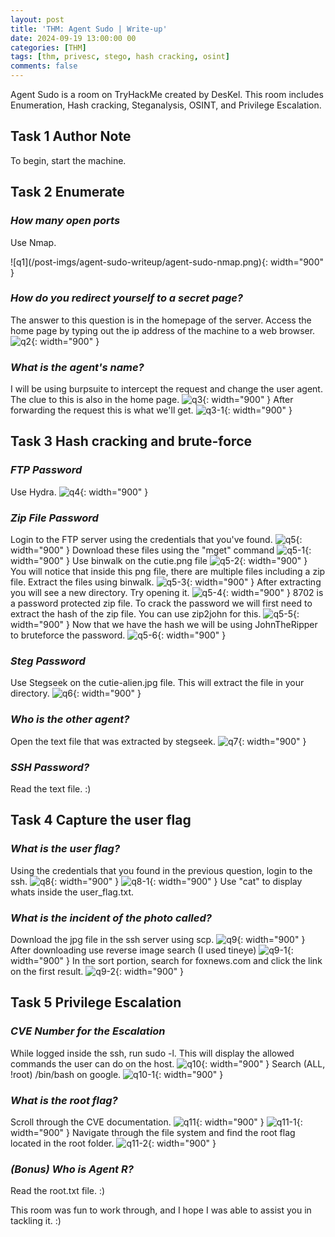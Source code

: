 ```yaml
---
layout: post
title: 'THM: Agent Sudo | Write-up'
date: 2024-09-19 13:00:00 00
categories: [THM]
tags: [thm, privesc, stego, hash cracking, osint]
comments: false
---
```


Agent Sudo is a room on TryHackMe created by DesKel. This room includes Enumeration, Hash cracking, Steganalysis, OSINT, and Privilege Escalation.

## Task 1 Author Note 
To begin, start the machine.

## Task 2 Enumerate 

### <i>How many open ports</i>
<p>Use Nmap.</p>
![q1](/post-imgs/agent-sudo-writeup/agent-sudo-nmap.png){: width="900" }

### <i>How do you redirect yourself to a secret page?</i>
The answer to this question is in the homepage of the server. Access the home page by typing out the ip address of the machine to a web browser.
![q2](/post-imgs/agent-sudo-writeup/agent-sudo-q2.png){: width="900" }

### <i>What is the agent's name?</i>
I will be using burpsuite to intercept the request and change the user agent. The clue to this is also in the home page.
![q3](/post-imgs/agent-sudo-writeup/agent-sudo-q3.png){: width="900" }
After forwarding the request this is what we'll get.
![q3-1](/post-imgs/agent-sudo-writeup/agent-sudo-q3-1.png){: width="900" }

## Task 3 Hash cracking and brute-force

### <i>FTP Password</i>
Use Hydra.
![q4](/post-imgs/agent-sudo-writeup/agent-sudo-q4.png){: width="900" }

### <i>Zip File Password</i>
Login to the FTP server using the credentials that you've found.
![q5](/post-imgs/agent-sudo-writeup/agent-sudo-q5.png){: width="900" }
Download these files using the "mget" command
![q5-1](/post-imgs/agent-sudo-writeup/agent-sudo-q5-1.png){: width="900" }
Use binwalk on the cutie.png file
![q5-2](/post-imgs/agent-sudo-writeup/agent-sudo-q5-2.png){: width="900" }
You will notice that inside this png file, there are multiple files including a zip file. Extract the files using binwalk.
![q5-3](/post-imgs/agent-sudo-writeup/agent-sudo-q5-3.png){: width="900" }
After extracting you will see a new directory. Try opening it.
![q5-4](/post-imgs/agent-sudo-writeup/agent-sudo-q5-4.png){: width="900" }
8702 is a password protected zip file. To crack the password we will first need to extract the hash of the zip file. You can use zip2john for this.
![q5-5](/post-imgs/agent-sudo-writeup/agent-sudo-q5-5.png){: width="900" }
Now that we have the hash we will be using JohnTheRipper to bruteforce the password.
![q5-6](/post-imgs/agent-sudo-writeup/agent-sudo-q5-6.png){: width="900" }

### <i>Steg Password</i>
Use Stegseek on the cutie-alien.jpg file. This will extract the file in your directory.
![q6](/post-imgs/agent-sudo-writeup/agent-sudo-q6.png){: width="900" }

### <i>Who is the other agent?</i>
Open the text file that was extracted by stegseek.
![q7](/post-imgs/agent-sudo-writeup/agent-sudo-q7.png){: width="900" }

### <i>SSH Password?</i>
Read the text file. :)


## Task 4 Capture the user flag

### <i>What is the user flag?</i>
Using the credentials that you found in the previous question, login to the ssh.
![q8](/post-imgs/agent-sudo-writeup/agent-sudo-q8.png){: width="900" }
![q8-1](/post-imgs/agent-sudo-writeup/agent-sudo-q8-1.png){: width="900" }
Use "cat" to display whats inside the user_flag.txt.


### <i>What is the incident of the photo called?</i>
Download the jpg file in the ssh server using scp.
![q9](/post-imgs/agent-sudo-writeup/agent-sudo-q9.png){: width="900" }
After downloading use reverse image search (I used tineye)
![q9-1](/post-imgs/agent-sudo-writeup/agent-sudo-q9-1.png){: width="900" }
In the sort portion, search for foxnews.com and click the link on the first result.
![q9-2](/post-imgs/agent-sudo-writeup/agent-sudo-q9-2.png){: width="900" }

## Task 5 Privilege Escalation

### <i>CVE Number for the Escalation</i>
While logged inside the ssh, run sudo -l. This will display the allowed commands the user can do on the host.
![q10](/post-imgs/agent-sudo-writeup/agent-sudo-q10.png){: width="900" }
Search (ALL, !root) /bin/bash on google.
![q10-1](/post-imgs/agent-sudo-writeup/agent-sudo-q10-1.png){: width="900" }

### <i>What is the root flag?</i>
Scroll through the CVE documentation.
![q11](/post-imgs/agent-sudo-writeup/agent-sudo-q11.png){: width="900" }
![q11-1](/post-imgs/agent-sudo-writeup/agent-sudo-q11-1.png){: width="900" }
Navigate through the file system and find the root flag located in the root folder.
![q11-2](/post-imgs/agent-sudo-writeup/agent-sudo-q11-2.png){: width="900" }

### <i>(Bonus) Who is Agent R?</i>
Read the root.txt file. :)


This room was fun to work through, and I hope I was able to assist you in tackling it. :)
